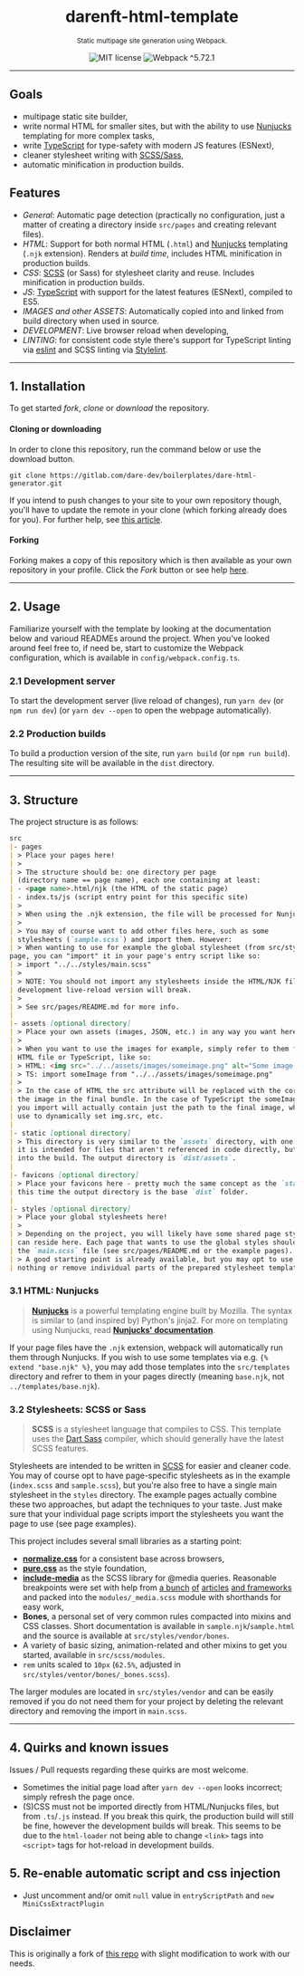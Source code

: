 <h1 align="center">
    darenft-html-template
</h1>
<p align="center">
    <sup>Static multipage site generation using Webpack.</sup>
</p>
<p align="center">
    <img src="https://img.shields.io/badge/license-MIT-yellowgreen" alt="MIT license">
    <img src="https://img.shields.io/badge/webpack-%5E5.72.1-6ba7d6?logo=webpack&logoColor=white" alt="Webpack ^5.72.1">
</p>

---

## Goals

-   multipage static site builder,
-   write normal HTML for smaller sites, but with the ability to use [Nunjucks](https://mozilla.github.io/nunjucks/) templating for more complex tasks,
-   write [TypeScript](https://www.typescriptlang.org/) for type-safety with modern JS features (ESNext),
-   cleaner stylesheet writing with [SCSS/Sass](https://sass-lang.com/),
-   automatic minification in production builds.

## Features

-   _General_: Automatic page detection (practically no configuration, just a matter of creating a directory inside `src/pages` and creating relevant files).
-   _HTML_: Support for both normal HTML (`.html`) and [Nunjucks](https://mozilla.github.io/nunjucks/) templating (`.njk` extension). Renders at _build time_, includes HTML minification in production builds.
-   _CSS_: [SCSS](https://sass-lang.com/) (or Sass) for stylesheet clarity and reuse. Includes minification in production builds.
-   _JS_: [TypeScript](https://www.typescriptlang.org/) with support for the latest features (ESNext), compiled to ES5.
-   _IMAGES and other ASSETS_: Automatically copied into and linked from build directory when used in source.
-   _DEVELOPMENT_: Live browser reload when developing,
-   _LINTING_: for consistent code style there's support for TypeScript linting via [eslint](https://eslint.org/) and SCSS linting via [Stylelint](https://stylelint.io/).

---

## 1. Installation

To get started _fork_, _clone_ or _download_ the repository.

#### Cloning or downloading

In order to clone this repository, run the command below or use the download button.

```
git clone https://gitlab.com/dare-dev/boilerplates/dare-html-generator.git
```

If you intend to push changes to your site to your own repository though, you'll have to update the remote in your clone (which forking already does for you). For further help, see [this article](https://help.github.com/en/articles/cloning-a-repository).

#### Forking

Forking makes a copy of this repository which is then available as your own repository in your profile. Click the _Fork_ button or see help [here](https://help.github.com/en/articles/fork-a-repo).

---

## 2. Usage

Familiarize yourself with the template by looking at the documentation below and varioud READMEs around the project.
When you've looked around feel free to, if need be, start to customize the Webpack configuration, which is available in `config/webpack.config.ts`.

### 2.1 Development server

To start the development server (live reload of changes), run `yarn dev` (or `npm run dev`) (or `yarn dev --open` to open the webpage automatically).

### 2.2 Production builds

To build a production version of the site, run `yarn build` (or `npm run build`). The resulting site will be available in the `dist` directory.

---

## 3. Structure

The project structure is as follows:

```markdown
src
|- pages
| > Place your pages here!
| >
| > The structure should be: one directory per page
| (directory name == page name), each one containing at least:
| - <page name>.html/njk (the HTML of the static page)
| - index.ts/js (script entry point for this specific site)
| >
| > When using the .njk extension, the file will be processed for Nunjucks templating.
| >
| > You may of course want to add other files here, such as some
| stylesheets (`sample.scss`) and import them. However:
| > When wanting to use for example the global stylesheet (from src/styles) in your
page, you can "import" it in your page's entry script like so:
| > import "../../styles/main.scss"
| >
| > NOTE: You should not import any stylesheets inside the HTML/NJK file, because the
| development live-reload version will break.
| >
| > See src/pages/README.md for more info.
|
|- assets [optional directory]
| > Place your own assets (images, JSON, etc.) in any way you want here!
| >
| > When you want to use the images for example, simply refer to them from the
| HTML file or TypeScript, like so:
| > HTML: <img src="../../assets/images/someimage.png" alt="Some image.">
| > TS: import someImage from "../../assets/images/someimage.png"
| >
| > In the case of HTML the src attribute will be replaced with the correct url of
| the image in the final bundle. In the case of TypeScript the someImage variable
| you import will actually contain just the path to the final image, which you may
| use to dynamically set img.src, etc.
|
|- static [optional directory]
| > This directory is very similar to the `assets` directory, with one crucial difference:
| it is intended for files that aren't referenced in code directly, but must be copied
| into the build. The output directory is `dist/assets`.
|
|- favicons [optional directory]
| > Place your favicons here - pretty much the same concept as the `static` folder, but
| this time the output directory is the base `dist` folder.
|
|- styles [optional directory]
| > Place your global stylesheets here!
| >
| > Depending on the project, you will likely have some shared page styles, which
| can reside here. Each page that wants to use the global styles should link to
| the `main.scss` file (see src/pages/README.md or the example pages).
| > A good starting point is already available, but you may opt to use
| nothing or remove individual parts of the prepared stylesheet template - see below.
```

### 3.1 HTML: Nunjucks

> [**Nunjucks**](https://mozilla.github.io/nunjucks/) is a powerful templating engine built by Mozilla. The syntax is similar to (and inspired by) Python's jinja2.
> For more on templating using Nunjucks, read [**Nunjucks' documentation**](https://mozilla.github.io/nunjucks/templating.html).

If your page files have the `.njk` extension, webpack will automatically run them through Nunjucks. If you wish to use some templates via e.g. `{% extend "base.njk" %}`, you may add those templates into the `src/templates` directory and refrer to them in your pages directly (meaning `base.njk`, not `../templates/base.njk`).

### 3.2 Stylesheets: SCSS or Sass

> **SCSS** is a stylesheet language that compiles to CSS. This template uses the [Dart Sass](https://sass-lang.com) compiler, which should generally have the latest SCSS features.

Stylesheets are intended to be written in [SCSS](https://sass-lang.com/documentation/syntax) for easier and cleaner code. You may of course opt to have page-specific stylesheets as in the example (`index.scss` and `sample.scss`), but you're also free to have a single main stylesheet in the `styles` directory. The example pages actually combine these two approaches, but adapt the techniques to your taste. Just make sure that your individual page scripts import the stylesheets you want the page to use (see page examples).

This project includes several small libraries as a starting point:

-   [**normalize.css**](https://necolas.github.io/normalize.css/) for a consistent base across browsers,
-   [**pure.css**](https://purecss.io/) as the style foundation,
-   [**include-media**](https://eduardoboucas.github.io/include-media/) as the SCSS library for @media queries. Reasonable breakpoints were set with help from [a bunch](https://www.freecodecamp.org/news/the-100-correct-way-to-do-css-breakpoints-88d6a5ba1862/) [of](https://flaviocopes.com/css-breakpoints/) [articles](https://howto-wordpress-tips.com/responsive-breakpoints-tutorial/) [and frameworks](https://polypane.app/blog/css-breakpoints-used-by-popular-css-frameworks/) and packed into the `modules/_media.scss` module with shorthands for easy work,
-   **Bones**, a personal set of very common rules compacted into mixins and CSS classes. Short documentation is available in `sample.njk`/`sample.html` and the source is available at `src/styles/vendor/bones`.
-   A variety of basic sizing, animation-related and other mixins to get you started, available in `src/scss/modules`.
-   `rem` units scaled to `10px` (`62.5%`, adjusted in `src/styles/ventor/bones/_bones.scss`).

The larger modules are located in `src/styles/vendor` and can be easily removed if you do not need them for your project by deleting the relevant directory and removing the import in `main.scss`.

---

## 4. Quirks and known issues

Issues / Pull requests regarding these quirks are most welcome.

-   Sometimes the initial page load after `yarn dev --open` looks incorrect; simply refresh the page once.
-   (S)CSS must not be imported directly from HTML/Nunjucks files, but from `.ts`/`.js` instead.
    If you break this quirk, the production build will still be fine, however the development builds will break.
    This seems to be due to the `html-loader` not being able to change `<link>` tags into `<script>` tags
    for hot-reload in development builds.

## 5. Re-enable automatic script and css injection

-   Just uncomment and/or omit `null` value in `entryScriptPath` and `new MiniCssExtractPlugin`

## Disclaimer

This is originally a fork of [this repo](https://github.com/DefaultSimon/webpack-static-site-template) with slight modification to work with our needs.
